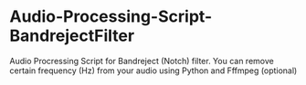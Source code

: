 # Audio-Processing-Script-BandrejectFilter
Audio Procressing Script for Bandreject (Notch) filter. You can remove certain frequency (Hz) from your audio using Python and Fffmpeg (optional)
